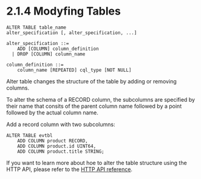 2.1.4 Modyfing Tables
=====================

    ALTER TABLE table_name
    alter_specification [, alter_specification, ...]

    alter_specification ::=
        ADD [COLUMN] column_definition
      | DROP [COLUMN] column_name

    column_definition ::=
        column_name [REPEATED] cql_type [NOT NULL]


Alter table changes the structure of the table by adding or removing columns.


To alter the schema of a RECORD column, the subcolumns are specified by their name
that consits of the parent column name followed by a point followed by the actual
column name.

Add a record column with two subcolumns:

    ALTER TABLE evtbl
        ADD COLUMN product RECORD,
        ADD COLUMN product.id UINT64,
        ADD COLUMN product.title STRING;


If you want to learn more about hoe to alter the table structure using the HTTP API,
please refer to the [HTTP API reference](/documentation/api/http/).

